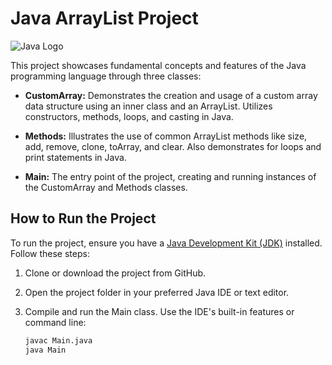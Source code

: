 # Java ArrayList Project

![Java Logo](https://cdn.icon-icons.com/icons2/2415/PNG/512/java_original_wordmark_logo_icon_146459.png)

This project showcases fundamental concepts and features of the Java programming language through three classes:

- **CustomArray:** Demonstrates the creation and usage of a custom array data structure using an inner class and an ArrayList. Utilizes constructors, methods, loops, and casting in Java.

- **Methods:** Illustrates the use of common ArrayList methods like size, add, remove, clone, toArray, and clear. Also demonstrates for loops and print statements in Java.

- **Main:** The entry point of the project, creating and running instances of the CustomArray and Methods classes.

## How to Run the Project

To run the project, ensure you have a [Java Development Kit (JDK)](https://www.oracle.com/java/technologies/downloads/) installed. Follow these steps:

1. Clone or download the project from GitHub.
2. Open the project folder in your preferred Java IDE or text editor.
3. Compile and run the Main class. Use the IDE's built-in features or command line:

   ```bash
   javac Main.java
   java Main
